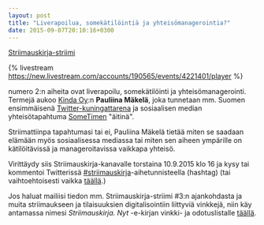 ```yaml
---
layout: post
title: "Liverapoilua, somekätilöintiä ja yhteisömanagerointia?"
date: 2015-09-07T20:10:16+0300
---
```


[Striimauskirja-striimi](https://livestream.com/Infocrea-fi/Striimauskirja) 

{% livestream https://new.livestream.com/accounts/190565/events/4221401/player %}

numero 2:n aiheita ovat liverapoilu, somekätilöinti ja yhteisömanagerointi. Termejä aukoo [Kinda Oy](http://kinda.fi/):n **Pauliina Mäkelä**, joka tunnetaan mm. Suomen ensimmäisenä [Twitter-kuningattarena](https://twitter.com/PauliinaMakela) ja sosiaalisen median yhteisötapahtuma [SomeTimen](http://sometime.fi/) "äitinä".<!--more-->

Striimattiinpa tapahtumasi tai ei, Pauliina Mäkelä tietää miten se saadaan elämään myös sosiaalisessa mediassa tai miten sen aiheen ympärille on kätilöitävissä ja manageroitavissa vaikkapa yhteisö.

Virittäydy siis Striimauskirja-kanavalle torstaina 10.9.2015 klo 16 ja kysy tai kommentoi Twitterissä [#striimauskirja](http://bit.ly/striimauskirja-tweetit)-aihetunnisteella (hashtag) (tai vaihtoehtoisesti vaikka [täällä](https://todaysmeet.com/striimauskirja-2).)

Jos haluat mailiisi tiedon mm. Striimauskirja-striimi #3:n ajankohdasta ja muita striimaukseen ja tilaisuuksien digitalisointiin liittyviä vinkkejä, niin käy antamassa nimesi *Striimauskirja. Nyt* -e-kirjan vinkki- ja odotuslistalle [täällä](http://striimauskirja.launchrock.com).
